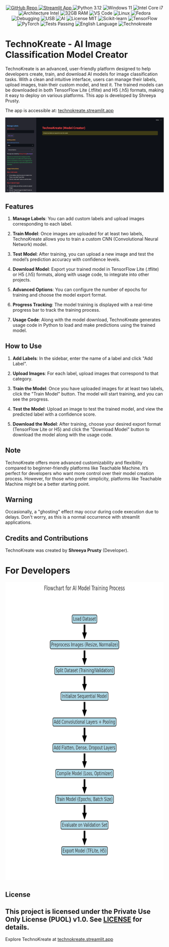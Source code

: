<p align="center">
<!--    <span style="font-weight:bold; font-size:28px; color:#FF5733;">
    💻 My workspace
  </span><br/><br/> -->
  <a href="https://github.com/whosthatx-x/technokreate" target="_blank">
    <img src="https://img.shields.io/badge/GitHub-Repo-181717?style=for-the-badge&logo=github&logoColor=white" alt="GitHub Repo" />
  </a>
  <a href="https://technokreate.streamlit.app" target="_blank">
    <img src="https://img.shields.io/badge/Streamlit-App-FF4B4B?style=for-the-badge&logo=streamlit&logoColor=white" alt="Streamlit App" />
  </a>
  <img src="https://img.shields.io/badge/python-3.12-3776AB?style=for-the-badge&logo=python&logoColor=white" alt="Python 3.12" />
  <img src="https://img.shields.io/badge/windows-11-00A4EF?style=for-the-badge&logo=windows&logoColor=white" alt="Windows 11" />
  <img src="https://img.shields.io/badge/intel-Core_i7-0071C5?style=for-the-badge&logo=intel&logoColor=white" alt="Intel Core i7" />
  <img src="https://img.shields.io/badge/architecture-Intel-00A1F1?style=for-the-badge" alt="Architecture Intel" />
  <img src="https://img.shields.io/badge/ram-32GB-6F42C1?style=for-the-badge" alt="32GB RAM" />
  <img src="https://img.shields.io/badge/VS_Code-Visual_Studio_Code-005FCC?style=for-the-badge&logo=visual-studio-code&logoColor=white" alt="VS Code" />
  <img src="https://img.shields.io/badge/Linux-Tux-FAA61A?style=for-the-badge&logo=linux&logoColor=black" alt="Linux" />
  <img src="https://img.shields.io/badge/Fedora-Blue-294172?style=for-the-badge&logo=fedora&logoColor=white" alt="Fedora" />
  <img src="https://img.shields.io/badge/Debugging-Debug-FF8C00?style=for-the-badge&logo=bug&logoColor=white" alt="Debugging" />
  <img src="https://img.shields.io/badge/USB-Device-0078D7?style=for-the-badge&logo=usb&logoColor=white" alt="USB" />
  <img src="https://img.shields.io/badge/AI-Artificial_Intelligence-8A2BE2?style=for-the-badge&logo=artificial-intelligence&logoColor=white" alt="AI" />
  <img src="https://img.shields.io/badge/license-MIT-3BB54A?style=for-the-badge" alt="License MIT" />
  <img src="https://img.shields.io/badge/Scikit--learn-F37626?style=for-the-badge&logo=scikit-learn&logoColor=white" alt="Scikit-learn" />
  <img src="https://img.shields.io/badge/TensorFlow-FF6F00?style=for-the-badge&logo=tensorflow&logoColor=white" alt="TensorFlow" />
  <img src="https://img.shields.io/badge/PyTorch-EE4C2C?style=for-the-badge&logo=pytorch&logoColor=white" alt="PyTorch" />
  <img src="https://img.shields.io/badge/tests-passing-brightgreen?style=for-the-badge" alt="Tests Passing" />
  <img src="https://img.shields.io/badge/language-English-007ACC?style=for-the-badge&logo=googletranslate&logoColor=white" alt="English Language" />
  <img src="https://img.shields.io/badge/Technokreate-FF4B4B?style=for-the-badge&logo=taipy&logoColor=white" alt="Technokreate" />
</p>




# TechnoKreate - AI Image Classification Model Creator 

TechnoKreate is an advanced, user-friendly platform designed to help developers create, train, and download AI models for image classification tasks. With a clean and intuitive interface, users can manage their labels, upload images, train their custom model, and test it. The trained models can be downloaded in both TensorFlow Lite (.tflite) and H5 (.h5) formats, making it easy to deploy on various platforms. This app is developed by Shreeya Prusty.

The app is accessible at: [technokreate.streamlit.app](https://technokreate.streamlit.app)
  
![App](resources/app.png)

## Features
1. **Manage Labels**: You can add custom labels and upload images corresponding to each label.
   
2. **Train Model**: Once images are uploaded for at least two labels, TechnoKreate allows you to train a custom CNN (Convolutional Neural Network) model.

3. **Test Model**: After training, you can upload a new image and test the model’s prediction accuracy with confidence levels.    

4. **Download Model**: Export your trained model in TensorFlow Lite (.tflite) or H5 (.h5) formats, along with usage code, to integrate into other projects.

5. **Advanced Options**: You can configure the number of epochs for training and choose the model export format.

6. **Progress Tracking**: The model training is displayed with a real-time progress bar to track the training process.

7. **Usage Code**: Along with the model download, TechnoKreate generates usage code in Python to load and make predictions using the trained model.

## How to Use
1. **Add Labels**: In the sidebar, enter the name of a label and click "Add Label".
   
2. **Upload Images**: For each label, upload images that correspond to that category. 

3. **Train the Model**: Once you have uploaded images for at least two labels, click the "Train Model" button. The model will start training, and you can see the progress.

4. **Test the Model**: Upload an image to test the trained model, and view the predicted label with a confidence score.

5. **Download the Model**: After training, choose your desired export format (TensorFlow Lite or H5) and click the "Download Model" button to download the model along with the usage code.

## Note
TechnoKreate offers more advanced customizability and flexibility compared to beginner-friendly platforms like Teachable Machine. It’s perfect for developers who want more control over their model creation process. However, for those who prefer simplicity, platforms like Teachable Machine might be a better starting point.

## Warning
Occasionally, a "ghosting" effect may occur during code execution due to delays. Don't worry, as this is a normal occurrence with streamlit applications.

## Credits and Contributions
TechnoKreate was created by **Shreeya Prusty** (Developer).

# For Developers 

<img src="resources/Flowchart.png" alt="Flowchart" width="900" height="950" />

## License
This project is licensed under the Private Use Only License (PUOL) v1.0. See [LICENSE](./LICENSE) for details.
---

Explore TechnoKreate at [technokreate.streamlit.app](https://technokreate.streamlit.app)

